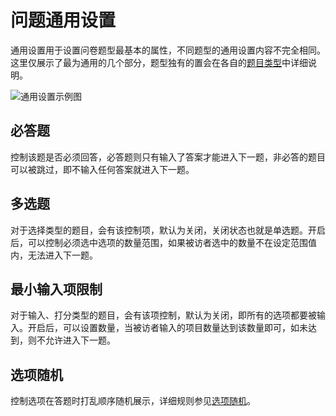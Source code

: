 # 问题通用设置

通用设置用于设置问卷题型最基本的属性，不同题型的通用设置内容不完全相同。这里仅展示了最为通用的几个部分，题型独有的置会在各自的[题目类型](../nodes/concept.md)中详细说明。

<img src='./images/common.png' alt='通用设置示例图'>

## 必答题
控制该题是否必须回答，必答题则只有输入了答案才能进入下一题，非必答的题目可以被跳过，即不输入任何答案就进入下一题。

## 多选题
对于选择类型的题目，会有该控制项，默认为关闭，关闭状态也就是单选题。开启后，可以控制必须选中选项的数量范围，如果被访者选中的数量不在设定范围值内，无法进入下一题。

## 最小输入项限制
对于输入、打分类型的题目，会有该项控制，默认为关闭，即所有的选项都要被输入。开启后，可以设置数量，当被访者输入的项目数量达到该数量即可，如未达到，则不允许进入下一题。

## 选项随机
控制选项在答题时打乱顺序随机展示，详细规则参见[选项随机](./option-random.md)。

